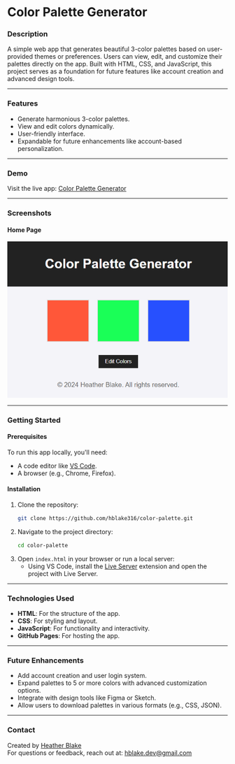 # **Color Palette Generator**

### **Description**
A simple web app that generates beautiful 3-color palettes based on user-provided themes or preferences. Users can view, edit, and customize their palettes directly on the app. Built with HTML, CSS, and JavaScript, this project serves as a foundation for future features like account creation and advanced design tools.

---

### **Features**
- Generate harmonious 3-color palettes.
- View and edit colors dynamically.
- User-friendly interface.
- Expandable for future enhancements like account-based personalization.

---

### **Demo**
Visit the live app: [Color Palette Generator](https://hblake316.github.io/color-palette/)

---

### **Screenshots**
#### **Home Page**
![Color Palette Generator - Home Page](images/color-palette-home.png)

---

### **Getting Started**

#### **Prerequisites**
To run this app locally, you'll need:
- A code editor like [VS Code](https://code.visualstudio.com/).
- A browser (e.g., Chrome, Firefox).

#### **Installation**
1. Clone the repository:
   ```bash
   git clone https://github.com/hblake316/color-palette.git

2. Navigate to the project directory:
   ```bash
   cd color-palette

3. Open `index.html` in your browser or run a local server:
   - Using VS Code, install the [Live Server](https://marketplace.visualstudio.com/items?itemName=ritwickdey.LiveServer) extension and open the project with Live Server.

---

### **Technologies Used**
- **HTML**: For the structure of the app.
- **CSS**: For styling and layout.
- **JavaScript**: For functionality and interactivity.
- **GitHub Pages**: For hosting the app.

---

### **Future Enhancements**
- Add account creation and user login system.
- Expand palettes to 5 or more colors with advanced customization options.
- Integrate with design tools like Figma or Sketch.
- Allow users to download palettes in various formats (e.g., CSS, JSON).

---

### **Contact**
Created by [Heather Blake](https://github.com/hblake316)  
For questions or feedback, reach out at: hblake.dev@gmail.com
